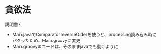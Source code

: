 # 貪欲法
説明書く

* Main.javaでComparator.reverseOrderを使うと、processing読み込み時にバグったため、Main.groovyに変更
* Main.groovyのコードは、そのままjavaでも動くように
